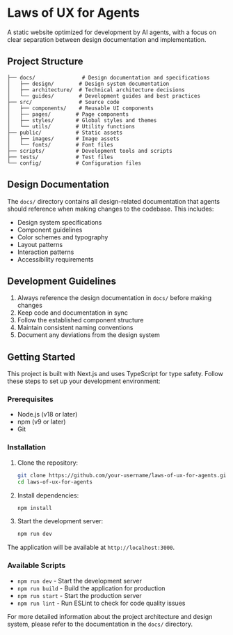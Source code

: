# Laws of UX for Agents

A static website optimized for development by AI agents, with a focus on clear separation between design documentation and implementation.

## Project Structure

```
├── docs/               # Design documentation and specifications
│   ├── design/        # Design system documentation
│   ├── architecture/  # Technical architecture decisions
│   └── guides/        # Development guides and best practices
├── src/               # Source code
│   ├── components/    # Reusable UI components
│   ├── pages/        # Page components
│   ├── styles/       # Global styles and themes
│   └── utils/        # Utility functions
├── public/           # Static assets
│   ├── images/       # Image assets
│   └── fonts/        # Font files
├── scripts/          # Development tools and scripts
├── tests/            # Test files
└── config/           # Configuration files
```

## Design Documentation

The `docs/` directory contains all design-related documentation that agents should reference when making changes to the codebase. This includes:

- Design system specifications
- Component guidelines
- Color schemes and typography
- Layout patterns
- Interaction patterns
- Accessibility requirements

## Development Guidelines

1. Always reference the design documentation in `docs/` before making changes
2. Keep code and documentation in sync
3. Follow the established component structure
4. Maintain consistent naming conventions
5. Document any deviations from the design system

## Getting Started

This project is built with Next.js and uses TypeScript for type safety. Follow these steps to set up your development environment:

### Prerequisites

- Node.js (v18 or later)
- npm (v9 or later)
- Git

### Installation

1. Clone the repository:
   ```bash
   git clone https://github.com/your-username/laws-of-ux-for-agents.git
   cd laws-of-ux-for-agents
   ```

2. Install dependencies:
   ```bash
   npm install
   ```

3. Start the development server:
   ```bash
   npm run dev
   ```

The application will be available at `http://localhost:3000`.

### Available Scripts

- `npm run dev` - Start the development server
- `npm run build` - Build the application for production
- `npm run start` - Start the production server
- `npm run lint` - Run ESLint to check for code quality issues

For more detailed information about the project architecture and design system, please refer to the documentation in the `docs/` directory. 